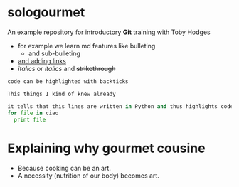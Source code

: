 # sologourmet
An example repository for introductory **Git** training with Toby Hodges

- for example we learn md features like bulleting
  - and sub-bulleting
- [and adding links](https://bio-it.embl.de)
- _italics_ or *italics* and ~~strikethrough~~

`code can be highlighted with backticks`

```there is the code
This things I kind of knew already
```

```Python
it tells that this lines are written in Python and thus highlights code Python-style
for file in ciao
  print file
```

# Explaining why gourmet cousine

- Because cooking can be an art.
- A necessity (nutrition of our body) becomes art.

